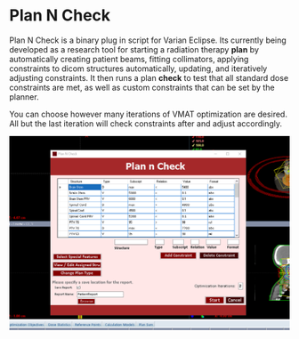 # Plan N Check
Plan N Check is a binary plug in script for Varian Eclipse. 
Its currently being developed as a research tool for starting a radiation therapy **plan** by automatically creating patient beams, fitting collimators, applying constraints to dicom structures automatically, updating, and iteratively adjusting constraints. 
It then runs a plan **check** to test that all standard dose constraints are met, as well as custom constraints that can be set by the planner. 

You can choose however many iterations of VMAT optimization are desired. All but the last iteration will check constraints after and adjust accordingly. 

![alt text](https://github.com/samplecm/PlanNCheck/blob/master/Capture.PNG?raw=true)
